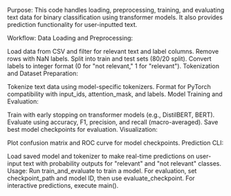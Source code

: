 Purpose:
This code handles loading, preprocessing, training, and evaluating text data for binary classification using transformer models. It also provides prediction functionality for user-inputted text.

Workflow:
Data Loading and Preprocessing:

Load data from CSV and filter for relevant text and label columns.
Remove rows with NaN labels.
Split into train and test sets (80/20 split).
Convert labels to integer format (0 for "not relevant," 1 for "relevant").
Tokenization and Dataset Preparation:

Tokenize text data using model-specific tokenizers.
Format for PyTorch compatibility with input_ids, attention_mask, and labels.
Model Training and Evaluation:

Train with early stopping on transformer models (e.g., DistilBERT, BERT).
Evaluate using accuracy, F1, precision, and recall (macro-averaged).
Save best model checkpoints for evaluation.
Visualization:

Plot confusion matrix and ROC curve for model checkpoints.
Prediction CLI:

Load saved model and tokenizer to make real-time predictions on user-input text with probability outputs for "relevant" and "not relevant" classes.
Usage:
Run train_and_evaluate to train a model.
For evaluation, set checkpoint_path and model ID, then use evaluate_checkpoint.
For interactive predictions, execute main().
